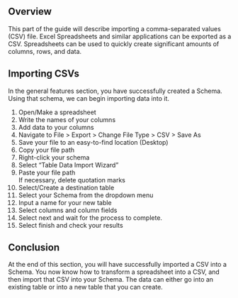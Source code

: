 ## Overview

This part of the guide will describe importing a comma-separated values (CSV) file. Excel Spreadsheets and similar applications can be exported as a CSV. Spreadsheets can be used to quickly create significant amounts of columns, rows, and data.

## Importing CSVs

In the general features section, you have successfully created a Schema. Using that schema, we can begin importing data into it.

1. Open/Make a spreadsheet
2. Write the names of your columns
3. Add data to your columns
4. Navigate to File > Export > Change File Type > CSV > Save As
5. Save your file to an easy-to-find location (Desktop)
6. Copy your file path
7. Right-click your schema
8. Select “Table Data Import Wizard”
9. Paste your file path  
    If necessary, delete quotation marks  
10. Select/Create a destination table  
11. Select your Schema from the dropdown menu
12. Input a name for your new table
13. Select columns and column fields
14. Select next and wait for the process to complete.
15. Select finish and check your results

## Conclusion

At the end of this section, you will have successfully imported a CSV into a Schema. You now know how to transform a spreadsheet into a CSV, and then import that CSV into your Schema. The data can either go into an existing table or into a new table that you can create.
